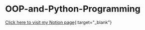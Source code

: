 # OOP-and-Python-Programming


[Click here to visit my Notion page](https://mdmerazulislam.notion.site/mdmerazulislam/Md-Merazul-Islam-91f715d200734bd9a6b4031e319ea086){:target="_blank"}


